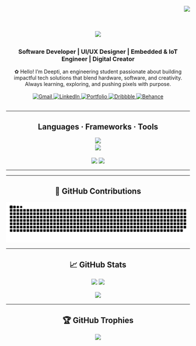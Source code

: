 <!-- Visitor Badge -->
<p align="right">
  <img src="https://visitor-badge.laobi.icu/badge?page_id=deeptiwakchaure.deeptiwakchaure" />
</p>

<!-- Typing Banner -->
<h1 align="center">
  <img src="https://readme-typing-svg.herokuapp.com/?font=Righteous&size=35&center=true&vCenter=true&width=500&height=70&duration=4000&color=FF69B4&lines=Hi+There!+;+I'm+Deepti+Wakchaure!☆;" />
</h1>

<h3 align="center">
 Software Developer | UI/UX Designer | Embedded & IoT Engineer | Digital Creator
</h3>

<div align="center">
  ✿ Hello! I’m Deepti, an engineering student passionate about building impactful tech solutions that blend hardware, software, and creativity. Always learning, exploring, and pushing pixels with purpose.
</div>

<br/>

<!-- 🌐 Contact & Portfolio Buttons -->
<div align="center">

  <!-- Gmail -->
  <a href="mailto:deeptiwakchaure@gmail.com">
    <img src="https://img.shields.io/badge/Email-D14836?style=for-the-badge&logo=gmail&logoColor=white" alt="Gmail"/>
  </a>

  <!-- LinkedIn -->
  <a href="https://www.linkedin.com/in/deepti-wakchaure-657498230" target="_blank">
    <img src="https://img.shields.io/badge/LinkedIn-0A66C2?style=for-the-badge&logo=linkedin&logoColor=white" alt="LinkedIn"/>
  </a>

  <!-- Portfolio -->
  <a href="https://dee-portfolio-dev.vercel.app/" target="_blank">
    <img src="https://img.shields.io/badge/Portfolio-FF69B4?style=for-the-badge&logo=google-chrome&logoColor=white" alt="Portfolio"/>
  </a>

  <!-- Dribbble -->
  <a href="https://dribbble.com/deeptiwakchaure" target="_blank">
    <img src="https://img.shields.io/badge/Dribbble-EA4C89?style=for-the-badge&logo=dribbble&logoColor=white" alt="Dribbble"/>
  </a>

  <!-- Behance -->
  <a href="https://www.behance.net/deeptiwakchaure" target="_blank">
    <img src="https://img.shields.io/badge/Behance-1769FF?style=for-the-badge&logo=behance&logoColor=white" alt="Behance"/>
  </a>

</div>

</div>

<br/>
<hr/>



<!-- Skills -->
<h2 align="center"> Languages · Frameworks · Tools</h2>
<div align="center">
  <img src="https://skillicons.dev/icons?i=html,css,js,python,c,cpp,matlab,vscode,git,github,arduino,latex" />
  <br/>
  <img src="https://skillicons.dev/icons?i=react,nodejs,mysql,firebase,flask,tailwind,figma" />
  <br/><br/>
  <img src="https://img.shields.io/badge/EasyEDA-00CC00?style=for-the-badge&logo=easyeda&logoColor=white" />
  <img src="https://img.shields.io/badge/Canva-00C4CC?style=for-the-badge&logo=canva&logoColor=white" />
</div>

---


---

<!-- Contribution Graph -->
<div align="center">
  <h2>🐍 GitHub Contributions</h2>
  <img src="https://raw.githubusercontent.com/Platane/snk/output/github-contribution-grid-snake.svg" alt="Snake animation of contributions" />
</div>

---

<!-- GitHub Stats -->
<h2 align="center">📈 GitHub Stats</h2>
<div align="center">
  <img height="180em" src="https://github-readme-stats.vercel.app/api?username=Deeptiwakchaure&show_icons=true&theme=tokyonight&rank_icon=github&border_radius=10" />
  <img height="180em" src="https://github-readme-streak-stats.herokuapp.com?user=Deeptiwakchaure&theme=tokyonight&border_radius=10" />
  <br/><br/>
  <img width="500" src="https://github-readme-stats.vercel.app/api/top-langs/?username=Deeptiwakchaure&layout=compact&theme=tokyonight&border_radius=10" />
</div>

---

<!-- GitHub Trophies -->
<h2 align="center">🏆 GitHub Trophies</h2>
<div align="center">
  <img src="https://github-profile-trophy.vercel.app/?username=Deeptiwakchaure&theme=dracula&margin-w=15&no-bg=true&no-frame=true" />
</div>

